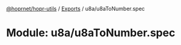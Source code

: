 [@hoprnet/hopr-utils](../README.md) / [Exports](../modules.md) / u8a/u8aToNumber.spec

# Module: u8a/u8aToNumber.spec
